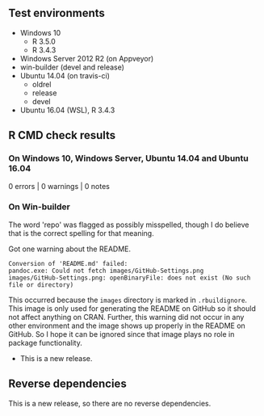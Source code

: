 ## Test environments
- Windows 10
    - R 3.5.0
    - R 3.4.3
- Windows Server 2012 R2 (on Appveyor)
- win-builder (devel and release)
- Ubuntu 14.04 (on travis-ci)
    - oldrel
    - release
    - devel
- Ubuntu 16.04 (WSL), R 3.4.3


## R CMD check results

### On Windows 10, Windows Server, Ubuntu 14.04 and Ubuntu 16.04

0 errors | 0 warnings | 0 notes

### On Win-builder

The word 'repo' was flagged as possibly misspelled, though I do believe that is the correct spelling for that meaning.

Got one warning about the README.

```
Conversion of 'README.md' failed:
pandoc.exe: Could not fetch images/GitHub-Settings.png
images/GitHub-Settings.png: openBinaryFile: does not exist (No such file or directory)
```

This occurred because the `images` directory is marked in `.rbuildignore`. This image is only used for generating the README on GitHub so it should not affect anything on CRAN. Further, this warning did not occur in any other environment and the image shows up properly in the README on GitHub. So I hope it can be ignored since that image plays no role in package functionality.

* This is a new release.

## Reverse dependencies

This is a new release, so there are no reverse dependencies.
